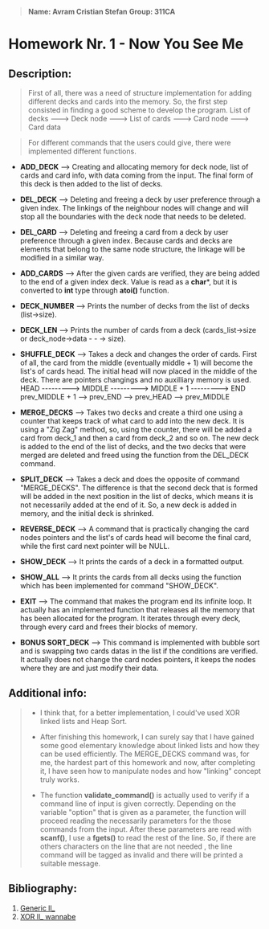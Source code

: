> **Name: Avram Cristian Stefan**
**Group: 311CA**

# Homework Nr. 1 - Now You See Me

## Description:

> First of all, there was a need of structure implementation for adding
different decks and cards into the memory. So, the first step consisted
in finding a good scheme to develop the program.
List of decks ---> Deck node ---> List of cards ---> Card node ---> Card data

> For different commands that the users could give, there were implemented
different functions.

* **ADD_DECK** --> Creating and allocating memory for deck node,
list of cards and card info, with data coming from the input.
The final form of this deck is then added to the list of decks.

* **DEL_DECK** --> Deleting and freeing a deck by user preference
through a given index. The linkings of the neighbour nodes will
change and will stop all the boundaries with the deck node 
that needs to be deleted.
* **DEL_CARD** --> Deleting and freeing a card from a deck
by user preference through a given index. Because cards
and decks are elements that belong to the same node structure,
the linkage will be modified in a similar way.
* **ADD_CARDS** --> After the given cards are verified,
they are being added to the end of a given index deck.
Value is read as a **char***, but it is converted to
**int** type through **atoi()** function.
* **DECK_NUMBER** --> Prints the number of decks from the 
list of decks (list->size).
* **DECK_LEN** --> Prints the number of cards from a deck
(cards_list->size or deck_node->data - - -> size).
* **SHUFFLE_DECK** --> Takes a deck and changes the order of cards.
First of all, the card from the middle (eventually middle + 1)
will become the list's of cards head. The initial head will now
placed in the middle of the deck. There are pointers changings and
no auxilliary memory is used.
HEAD ---------> MIDDLE ---------> MIDDLE + 1 ---------> END
prev_MIDDLE + 1 --> prev_END --> prev_HEAD --> prev_MIDDLE
* **MERGE_DECKS** --> Takes two decks and create a third one using
a counter that keeps track of what card to add into the new deck.
It is using a "Zig Zag" method, so, using the counter, there
will be added a card from deck_1 and then a card from deck_2 and so
on. The new deck is added to the end of the list of decks, and the
two decks that were merged are deleted and freed using the
function from the DEL_DECK command.
* **SPLIT_DECK** --> Takes a deck and does the opposite of
command "MERGE_DECKS". The difference is that the second deck
that is formed will be added in the next position in the list
of decks, which means it is not necessarily added at the end of it.
So, a new deck is added in memory, and the initial deck is shrinked.
* **REVERSE_DECK** --> A command that is practically changing the
card nodes pointers and the list's of cards head will become the
final card, while the first card next pointer will be NULL.
* **SHOW_DECK** --> It prints the cards of a deck in a formatted output.
* **SHOW_ALL** --> It prints the cards from all decks using the function
which has been implemented for command "SHOW_DECK".
* **EXIT** --> The command that makes the program end its infinite loop.
It actually has an implemented function that releases all the memory
that has been allocated for the program. It iterates through every deck,
through every card and frees their blocks of memory.
* **BONUS SORT_DECK** --> This command is implemented with bubble sort
and is swapping two cards datas in the list if the conditions are verified.
It actually does not change the card nodes pointers, it keeps the nodes
where they are and just modify their data.

## Additional info:

> * I think that, for a better implementation, I could've used
XOR linked lists and Heap Sort.
>
> * After finishing this homework, I can surely say that I have gained
some good elementary knowledge about linked lists and how they
can be used efficiently. The MERGE_DECKS command was, for me,
the hardest part of this homework and now, after completing it,
I have seen how to manipulate nodes and how "linking" concept
truly works.
>
> * The function **validate_command()** is actually used to
verify if a command line of input is given correctly. Depending
on the variable "option" that is given as a parameter, the
function will proceed reading the necessarily parameters
for the those commands from the input. After these parameters
are read with **scanf()**, I use a **fgets()** to read the
rest of the line. So, if there are others characters on the line
that are not needed , the line command will be tagged as invalid
and there will be printed a suitable message.

## Bibliography:

1. [Generic ll_](https://aticleworld.com/generic-linked-list-in-c/)
2. [XOR ll_ wannabe](https://www.techiedelight.com/xor-linked-list-overview-implementation-c-cpp/)

